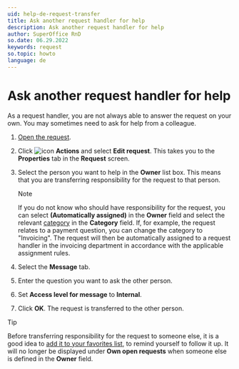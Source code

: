 ```yaml
---
uid: help-de-request-transfer
title: Ask another request handler for help
description: Ask another request handler for help
author: SuperOffice RnD
so.date: 06.29.2022
keywords: request
so.topic: howto
language: de
---
```


# Ask another request handler for help

As a request handler, you are not always able to answer the request on your own. You may sometimes need to ask for help from a colleague.

1. [Open the request][1].

2. Click ![icon][img1] **Actions** and select **Edit request**. This takes you to the **Properties** tab in the **Request** screen.

3. Select the person you want to help in the **Owner** list box. This means that you are transferring responsibility for the request to that person.

    > [!NOTE]
    > If you do not know who should have responsibility for the request, you can select **(Automatically assigned)** in the **Owner** field and select the relevant [category][3] in the **Category** field. If, for example, the request relates to a payment question, you can change the category to "Invoicing". The request will then be automatically assigned to a request handler in the invoicing department in accordance with the applicable assignment rules.

4. Select the **Message** tab.

5. Enter the question you want to ask the other person.

6. Set **Access level for message** to **Internal**.

7. Click **OK**. The request is transferred to the other person.

> [!TIP]
> Before transferring responsibility for the request to someone else, it is a good idea to [add it to your favorites list][2], to remind yourself to follow it up. It will no longer be displayed under **Own open requests** when someone else is defined in the **Owner** field.

<!-- Referenced links -->
[1]: ../index.md#open
[2]: fav.md
[3]: ../category/index.md

<!-- Referenced images -->
[img1]: ../../../../media/icons/btn-menu.png

